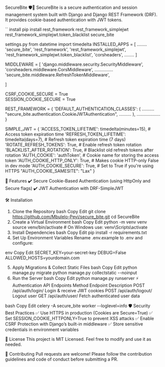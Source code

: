 SecureBite 🛡️🍪
SecureBite is a secure authentication and session management system built with Django and Django REST Framework (DRF). It provides cookie-based authentication with JWT tokens.

`` install
pip install rest_framework rest_framework_simplejwt rest_framework_simplejwt.token_blacklist secure_bite

settings.py
from datetime import timedelta
INSTALLED_APPS = [
    ........
    'secure_bite',
    'rest_framework',
    'rest_framework_simplejwt',
    'rest_framework_simplejwt.token_blacklist',
    'corsheaders',
    ........
]

MIDDLEWARE = [
    'django.middleware.security.SecurityMiddleware',
    'corsheaders.middleware.CorsMiddleware',
    ...............
    'secure_bite.middleware.RefreshTokenMiddleware',
    
]

CSRF_COOKIE_SECURE = True  
SESSION_COOKIE_SECURE = True 

REST_FRAMEWORK = {
    'DEFAULT_AUTHENTICATION_CLASSES': (
        ..........
        "secure_bite.authentication.CookieJWTAuthentication",
        ..........
    ),
    ...................
}

SIMPLE_JWT = {
    'ACCESS_TOKEN_LIFETIME': timedelta(minutes=15),  # Access token expiration time
    'REFRESH_TOKEN_LIFETIME': timedelta(days=7),     # Refresh token expiration time (7 days)
    'ROTATE_REFRESH_TOKENS': True,                    # Enable refresh token rotation
    'BLACKLIST_AFTER_ROTATION': True,                 # Blacklist old refresh tokens after rotation
    'AUTH_COOKIE': 'authToken',                       # Cookie name for storing the access token
    'AUTH_COOKIE_HTTP_ONLY': True,                    # Makes cookie HTTP-only False in dev mode
    'AUTH_COOKIE_SECURE': True,                       # Set to True if you're using HTTPS
    "AUTH_COOKIE_SAMESITE": "Lax"
}


🚀 Features
✔️ Secure Cookie-Based Authentication (using HttpOnly and Secure flags)
✔️ JWT Authentication with DRF-SimpleJWT


🛠️ Installation
1. Clone the Repository
bash
Copy
Edit
git clone https://github.com/Mbulelo-Peyi/secure_bite.git
cd SecureBite
2. Create a Virtual Environment
bash
Copy
Edit
python -m venv venv
source venv/bin/activate  # On Windows use: venv\Scripts\activate
3. Install Dependencies
bash
Copy
Edit
pip install -r requirements.txt
4. Set Up Environment Variables
Rename .env.example to .env and configure:

env
Copy
Edit
SECRET_KEY=your-secret-key
DEBUG=False
ALLOWED_HOSTS=yourdomain.com

5. Apply Migrations & Collect Static Files
bash
Copy
Edit
python manage.py migrate
python manage.py collectstatic --noinput
6. Run the Server
bash
Copy
Edit
python manage.py runserver
⚡ Authentication API Endpoints
Method	Endpoint	Description
POST	/api/auth/login/	Login & receive JWT cookies
POST	/api/auth/logout/	Logout user
GET	/api/auth/user/	Fetch authenticated user data


bash
Copy
Edit
celery -A secure_bite worker --loglevel=info
🛡️ Security Best Practices
✅ Use HTTPS in production (Cookies are Secure=True)
✅ Set SESSION_COOKIE_HTTPONLY=True to prevent XSS attacks
✅ Enable CSRF Protection with Django’s built-in middleware
✅ Store sensitive credentials in environment variables

📜 License
This project is MIT Licensed. Feel free to modify and use it as needed.

🤝 Contributing
Pull requests are welcome! Please follow the contribution guidelines and code of conduct before submitting a PR.

